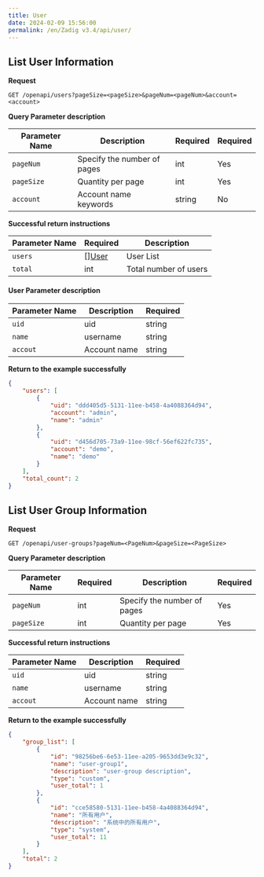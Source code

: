 ```yaml
---
title: User
date: 2024-02-09 15:56:00
permalink: /en/Zadig v3.4/api/user/
---
```


## List User Information

**Request**

```
GET /openapi/users?pageSize=<pageSize>&pageNum=<pageNum>&account=<account>
```

**Query Parameter description**

|Parameter Name|Description|Required|Required|
|----------------|-------------------|---|---|
|`pageNum`  |Specify the number of pages|int|Yes|
|`pageSize` |Quantity per page| int|Yes|
|`account` |Account name keywords| string|No|


**Successful return instructions**

| Parameter Name     | Required                    | Description     |
| ---------- | ----------------------- | -------- |
| `users` | [][User](#user-1) | User List |
| `total`    | int                     | Total number of users |

<h4 id="!">User Parameter description</h4>

| Parameter Name          | Description                                                         | Required   |
| --------------- | ------------------------------------------------------------ | ------ |
| `uid`      |   uid                                                   | string |
| `name`     | username                                                     | string |
| `accout`   | Account name                                                         | string |

**Return to the example successfully**

```json
{
    "users": [
        {
            "uid": "ddd405d5-5131-11ee-b458-4a4088364d94",
            "account": "admin",
            "name": "admin"
        },
        {
            "uid": "d456d705-73a9-11ee-98cf-56ef622fc735",
            "account": "demo",
            "name": "demo"
        }
    ],
    "total_count": 2
}
```

## List User Group Information

**Request**

```
GET /openapi/user-groups?pageNum=<PageNum>&pageSize=<PageSize>
```

**Query Parameter description**

| Parameter Name        | Required   | Description     | Required |
| ------------- | ------ | -------- | ---- |
| `pageNum` | int | Specify the number of pages | Yes   |
| `pageSize` | int | Quantity per page | Yes   |


**Successful return instructions**

| Parameter Name          | Description                                                         | Required   |
| --------------- | ------------------------------------------------------------ | ------ |
| `uid`      |   uid                                                   | string |
| `name`     | username                                                     | string |
| `accout`   | Account name                                                         | string |

**Return to the example successfully**

```json
{
    "group_list": [
        {
            "id": "98256be6-6e53-11ee-a205-9653dd3e9c32",
            "name": "user-group1",
            "description": "user-group description",
            "type": "custom",
            "user_total": 1
        },
        {
            "id": "cce58580-5131-11ee-b458-4a4088364d94",
            "name": "所有用户",
            "description": "系统中的所有用户",
            "type": "system",
            "user_total": 11
        }
    ],
    "total": 2
}
```